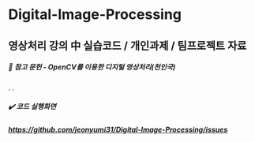 # Digital-Image-Processing

## 영상처리 강의 中 실습코드 / 개인과제 / 팀프로젝트 자료
##### 📑 참고 문헌 - OpenCV를 이용한 디지털 영상처리(천인국)

.
.

##### ✔️ 코드 실행화면 
##### https://github.com/jeonyumi31/Digital-Image-Processing/issues
